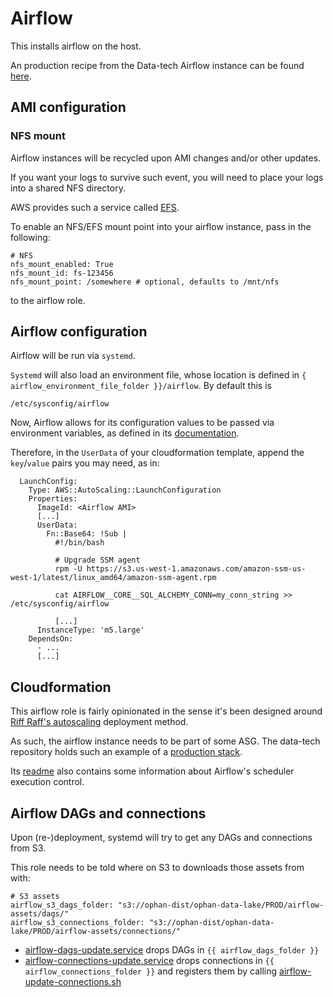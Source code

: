 # Airflow

This installs airflow on the host.

An production recipe from the Data-tech Airflow instance can be found [here](https://amigo.gutools.co.uk/recipes/datatech-airflow).

## AMI configuration

### NFS mount

Airflow instances will be recycled upon AMI changes and/or other updates.

If you want your logs to survive such event, you will need to place your logs
into a shared NFS directory.

AWS provides such a service called [EFS](https://eu-west-1.console.aws.amazon.com/efs/home?region=eu-west-1). 

To enable an NFS/EFS mount point into your airflow instance, pass in the following:

```
# NFS
nfs_mount_enabled: True
nfs_mount_id: fs-123456
nfs_mount_point: /somewhere # optional, defaults to /mnt/nfs
```

to the airflow role.

## Airflow configuration

Airflow will be run via `systemd`.

`Systemd` will also load an environment file, whose location is defined
in `{ airflow_environment_file_folder }}/airflow`. By default this is

```
/etc/sysconfig/airflow
``` 

Now, Airflow allows for its configuration values to be passed via environment variables, as defined in its 
[documentation](https://airflow.readthedocs.io/en/stable/howto/set-config.html).

Therefore, in the `UserData` of your cloudformation template, append the `key`/`value` pairs you may need,
as in:

```
  LaunchConfig:
    Type: AWS::AutoScaling::LaunchConfiguration
    Properties:
      ImageId: <Airflow AMI>
      [...]
      UserData:
        Fn::Base64: !Sub |
          #!/bin/bash

          # Upgrade SSM agent
          rpm -U https://s3.us-west-1.amazonaws.com/amazon-ssm-us-west-1/latest/linux_amd64/amazon-ssm-agent.rpm

          cat AIRFLOW__CORE__SQL_ALCHEMY_CONN=my_conn_string >> /etc/sysconfig/airflow
          
          [...]
      InstanceType: 'm5.large'
    DependsOn:
      - ...
      [...]

```

## Cloudformation

This airflow role is fairly opinionated in the sense it's been designed around [Riff Raff's autoscaling](https://riffraff.gutools.co.uk/docs/magenta-lib/types#autoscaling) deployment method.

As such, the airflow instance needs to be part of some ASG. 
The data-tech repository holds such an example of a [production stack](https://github.com/guardian/ophan-data-lake/blob/rg/airflow_readme/airflow/cloudformation/airflow.yaml).

Its [readme](https://github.com/guardian/ophan-data-lake/blob/rg/airflow_readme/airflow/README.md) also contains some information about Airflow's scheduler execution control.

## Airflow DAGs and connections

Upon (re-)deployment, systemd will try to get any DAGs and connections from S3. 

This role needs to be told where on S3 to downloads those assets from with:

```
# S3 assets
airflow_s3_dags_folder: "s3://ophan-dist/ophan-data-lake/PROD/airflow-assets/dags/"
airflow_s3_connections_folder: "s3://ophan-dist/ophan-data-lake/PROD/airflow-assets/connections/"
```

* [airflow-dags-update.service](templates/airflow-dags-update.service.j2) drops DAGs in `{{ airflow_dags_folder }}` 
* [airflow-connections-update.service](templates/airflow-connections-update.service.j2) drops connections in `{{ airflow_connections_folder }}`
    and registers them by calling [airflow-update-connections.sh](templates/airflow-update-connections.sh.j2)
